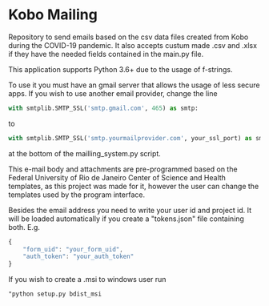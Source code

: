 # Kobo Mailing

Repository to send emails based on the csv data files created from Kobo during the COVID-19 pandemic. It also accepts custum made .csv and .xlsx if they have the needed fields contained in the main.py file.

This application supports Python 3.6+ due to the usage of f-strings.

To use it you must have an gmail server that allows the usage of less secure apps. If you wish to use another email provider, change the line
```python
with smtplib.SMTP_SSL('smtp.gmail.com', 465) as smtp:
```

to

```python
with smtplib.SMTP_SSL('smtp.yourmailprovider.com', your_ssl_port) as smtp:
```
at the bottom of the mailling_system.py script.

This e-mail body and attachments are pre-programmed based on the Federal University of Rio de Janeiro Center of Science and Health templates, as this project was made for it, however the user can change the templates used by the program interface.

Besides the email address you need to write your user id and project id. It will be loaded automatically if you create a "tokens.json" file containing both. E.g.

```javascript
{
    "form_uid": "your_form_uid",
    "auth_token": "your_auth_token"
}
```

If you wish to create a .msi to windows user run 
```
"python setup.py bdist_msi
```
